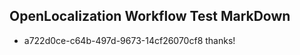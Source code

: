 ## OpenLocalization Workflow Test MarkDown
* a722d0ce-c64b-497d-9673-14cf26070cf8 thanks!

<!--HONumber=Jul16_HO3-->


